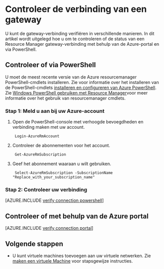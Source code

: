 <properties
   pageTitle="Controleer de verbinding van een gateway | Microsoft Azure"
   description="In dit artikel leest u hoe u de verbinding van een gateway in het implementatiemodel resourcemanager controleren"
   services="vpn-gateway"
   documentationCenter="na"
   authors="cherylmc"
   manager="carmonm"
   editor=""
   tags="azure-resource-manager"/>

<tags
   ms.service="vpn-gateway"
   ms.devlang="na"
   ms.topic="article"
   ms.tgt_pltfrm="na"
   ms.workload="infrastructure-services"
   ms.date="10/14/2016"
   ms.author="cherylmc"/>

# <a name="verify-a-gateway-connection"></a>Controleer de verbinding van een gateway

U kunt de gateway-verbinding verifiëren in verschillende manieren. In dit artikel wordt uitgelegd hoe u om te controleren of de status van een Resource Manager gateway-verbinding met behulp van de Azure-portal en via PowerShell.


## <a name="verify-using-powershell"></a>Controleer of via PowerShell

U moet de meest recente versie van de Azure resourcemanager PowerShell-cmdlets installeren. Zie voor informatie over het installeren van de PowerShell-cmdlets [installeren en configureren van Azure PowerShell](../powershell-install-configure.md). Zie [Windows PowerShell gebruiken met Resource Manager](../powershell-azure-resource-manager.md)voor meer informatie over het gebruik van resourcemanager cmdlets.

### <a name="step-1-log-in-to-your-azure-account"></a>Stap 1: Meld u aan bij uw Azure-account

1. Open de PowerShell-console met verhoogde bevoegdheden en verbinding maken met uw account.

        Login-AzureRmAccount

2. Controleer de abonnementen voor het account.

        Get-AzureRmSubscription 

3. Geef het abonnement waaraan u wilt gebruiken.

        Select-AzureRmSubscription -SubscriptionName "Replace_with_your_subscription_name"

### <a name="step-2-verify-your-connection"></a>Stap 2: Controleer uw verbinding


[AZURE.INCLUDE [verify connection powershell](../../includes/vpn-gateway-verify-connection-ps-rm-include.md)] 


## <a name="verify-using-the-azure-portal"></a>Controleer of met behulp van de Azure portal

[AZURE.INCLUDE [verify connection portal](../../includes/vpn-gateway-verify-connection-portal-rm-include.md)] 


## <a name="next-steps"></a>Volgende stappen

- U kunt virtuele machines toevoegen aan uw virtuele netwerken. Zie [maken een virtuele Machine](../virtual-machines/virtual-machines-windows-hero-tutorial.md) voor stapsgewijze instructies.

